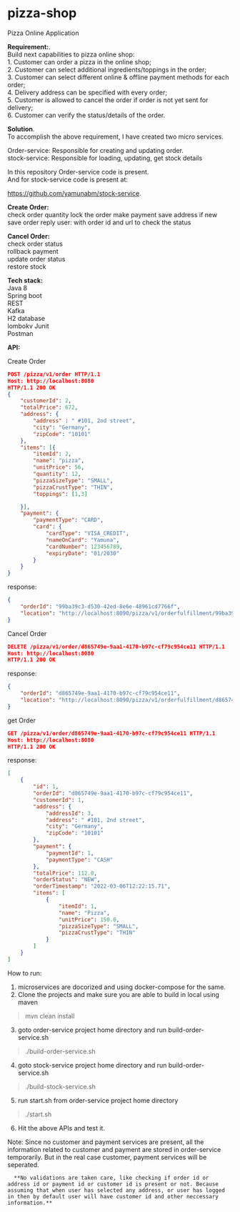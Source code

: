 # pizza-shop
Pizza Online Application

**Requirement:**. <br />
Build next capabilities to pizza online shop:  
    1. Customer can order a pizza in the online shop;  
    2. Customer can select additional ingredients/toppings in the order;  
    3. Customer can select different online & offline payment methods for each order;  
    4. Delivery address can be specified with every order;  
    5. Customer is allowed to cancel the order if order is not yet sent for delivery;  
    6. Customer can verify the status/details of the order.  

**Solution**. <br />
To accomplish the above requirement, I have created two micro services.  

Order-service: Responsible for creating and updating order.  
stock-service: Responsible for loading, updating, get stock details  

In this repository Order-service code is present.  
And for stock-service code is present at:  

https://github.com/yamunabm/stock-service. <br />

**Create Order:**<br />
check order quantity
lock the order
make payment
save address if new
save order
reply user: with order id and url to check the status

**Cancel Order:**<br />
check order status<br />
rollback payment<br />
update order status<br />
restore stock<br />

**Tech stack:**<br />
Java 8<br />
Spring boot<br />
REST <br />
Kafka<br />
H2 database<br />
lombokv
Junit<br />
Postman<br />

**API:**<br />

Create Order<br />

```json
POST /pizza/v1/order HTTP/1.1
Host: http://localhost:8080
HTTP/1.1 200 OK
{
    "customerId": 2,
    "totalPrice": 672,
    "address": {
        "address" : " #101, 2nd street",
        "city": "Germany",
        "zipCode": "10101"
    },
    "items": [{
        "itemId": 2,
        "name": "pizza",
        "unitPrice": 56,        
        "quantity": 12,
        "pizzaSizeType": "SMALL",
        "pizzaCrustType": "THIN",
        "toppings": [1,3]

    }],
    "payment": {
        "paymentType": "CARD",
        "card": {
            "cardType": "VISA_CREDIT",
            "nameOnCard": "Yamuna",
            "cardNumber": 123456789,
            "expiryDate": "01/2030"
        }
    }
}
```

response:
```json
{
    "orderId": "99ba39c3-d530-42ed-8e6e-48961cd7766f",
    "location": "http://localhost:8090/pizza/v1/orderfulfillment/99ba39c3-d530-42ed-8e6e-48961cd7766f"
}
```

Cancel Order

```json
DELETE /pizza/v1/order/d865749e-9aa1-4170-b97c-cf79c954ce11 HTTP/1.1
Host: http://localhost:8080
HTTP/1.1 200 OK
```

response:
```json
{
    "orderId": "d865749e-9aa1-4170-b97c-cf79c954ce11",
    "location": "http://localhost:8090/pizza/v1/orderfulfillment/d865749e-9aa1-4170-b97c-cf79c954ce11"
}
```

get Order

```json
GET /pizza/v1/order/d865749e-9aa1-4170-b97c-cf79c954ce11 HTTP/1.1
Host: http://localhost:8080
HTTP/1.1 200 OK
```

response:
```json
[
    {
        "id": 1,
        "orderId": "d865749e-9aa1-4170-b97c-cf79c954ce11",
        "customerId": 1,
        "address": {
            "addressId": 3,
            "address": " #101, 2nd street",
            "city": "Germany",
            "zipCode": "10101"
        },
        "payment": {
            "paymentId": 1,
            "paymentType": "CASH"
        },
        "totalPrice": 112.0,
        "orderStatus": "NEW",
        "orderTimestamp": "2022-03-06T12:22:15.71",
        "items": [
            {
                "itemId": 1,
                "name": "Pizza",
                "unitPrice": 150.0,
                "pizzaSizeType": "SMALL",
                "pizzaCrustType": "THIN"
            }
        ]
    }
]
```

How to run:<br />

1. microservices are docorized and using docker-compose for the same.<br />
2. Clone the projects and make sure you are able to build in local using maven<br />
> mvn clean install<br />
3. goto order-service project home directory and run build-order-service.sh<br />
> ./build-order-service.sh<br />
4. goto stock-service project home directory and run build-order-service.sh<br />
> ./build-stock-service.sh<br />
5. run start.sh from order-service project home directory <br />
> ./start.sh<br />
6. Hit the above APIs and test it.<br />



Note: Since no customer and payment services are present, all the information related to customer and payment are stored in order-service temporarily.
      But in the real case customer, payment services will be seperated.<br />
      
      **No validations are taken care, like checking if order id or address id or payment id or customer id is present or not. Because assuming that when user has selected any address, or user has logged in then by default user will have customer id and other neccessary information.**


